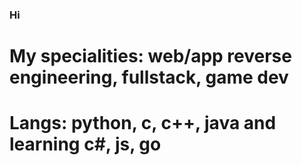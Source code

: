 ### Hi
# My specialities: web/app reverse engineering, fullstack, game dev
# Langs: python, c, c++, java and learning c#, js, go
